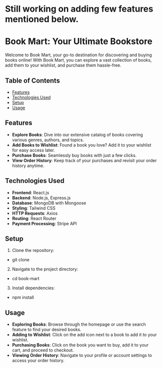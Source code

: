 # Still working on adding few features mentioned below.


# Book Mart: Your Ultimate Bookstore

Welcome to Book Mart, your go-to destination for discovering and buying books online! With Book Mart, you can explore a vast collection of books, add them to your wishlist, and purchase them hassle-free.

## Table of Contents

- [Features](#features)
- [Technologies Used](#technologies-used)
- [Setup](#setup)
- [Usage](#usage)


## Features

- **Explore Books**: Dive into our extensive catalog of books covering various genres, authors, and topics.
- **Add Books to Wishlist**: Found a book you love? Add it to your wishlist for easy access later.
- **Purchase Books**: Seamlessly buy books with just a few clicks.
- **View Order History**: Keep track of your purchases and revisit your order history anytime.

## Technologies Used

- **Frontend**: React.js
- **Backend**: Node.js, Express.js
- **Database**: MongoDB with Mongoose 
- **Styling**: Tailwind CSS
- **HTTP Requests**: Axios
- **Routing**: React Router
- **Payment Processing**: Stripe API

## Setup

1. Clone the repository:

- git clone <repository-url>


2. Navigate to the project directory:

- cd book-mart


3. Install dependencies:

- npm install



## Usage

- **Exploring Books**: Browse through the homepage or use the search feature to find your desired books.
- **Adding to Wishlist**: Click on the add icon next to a book to add it to your wishlist.
- **Purchasing Books**: Click on the book you want to buy, add it to your cart, and proceed to checkout.
- **Viewing Order History**: Navigate to your profile or account settings to access your order history.






